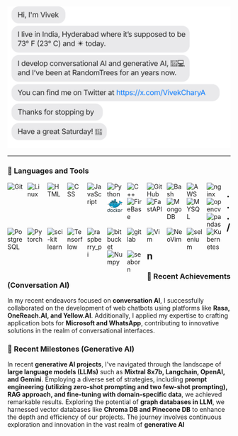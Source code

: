 [![](https://raw.githubusercontent.com/nani757/nani757/main/chat.svg?token=AAABPWFQB3UQVH67GAPKNRLAXLBQG)](https://x.com/VivekCharyA)


---
### 🧰 Languages and Tools

<img align="left" alt="Git" width="35px" style="padding-right:10px;" src="https://cdn.jsdelivr.net/gh/devicons/devicon/icons/git/git-original.svg" />
<img align="left" alt="Linux" width="35px" style="padding-right:10px;" src="https://cdn.jsdelivr.net/gh/devicons/devicon/icons/linux/linux-original.svg" />
<img align="left" alt="HTML" width="35px" style="padding-right:10px;" src="https://cdn.jsdelivr.net/gh/devicons/devicon/icons/html5/html5-plain.svg" />
<img align="left" alt="CSS" width="35px" style="padding-right:10px;" src="https://cdn.jsdelivr.net/gh/devicons/devicon/icons/css3/css3-plain.svg" />
<img align="left" alt="JavaScript" width="35px" style="padding-right:10px;" src="https://cdn.jsdelivr.net/gh/devicons/devicon/icons/javascript/javascript-plain.svg" />
<img align="left" alt="Python" width="35px" style="padding-right:10px;" src="https://cdn.jsdelivr.net/gh/devicons/devicon/icons/python/python-plain.svg" />
<img align="left" alt="C++" width="35px" style="padding-right:10px;" src="https://cdn.jsdelivr.net/gh/devicons/devicon/icons/cplusplus/cplusplus-line.svg" />
<img align="left" alt="GitHub" width="35px" style="padding-right:10px;" src="https://cdn.jsdelivr.net/gh/devicons/devicon/icons/github/github-original.svg" />
<img align="left" alt="Bash" width="35px" style="padding-right:10px;" src="https://cdn.jsdelivr.net/gh/devicons/devicon/icons/bash/bash-original.svg" />
<img align="left" alt="AWS" width="35px" style="padding-right:10px;" src="https://cdn.jsdelivr.net/gh/devicons/devicon@latest/icons/amazonwebservices/amazonwebservices-original-wordmark.svg" />
<img align="left" alt="nginx" width="35px" style="padding-right:10px;" src="https://cdn.jsdelivr.net/gh/devicons/devicon@latest/icons/nginx/nginx-original.svg" />
<img align="left" alt="docker" width="35px" style="padding-right:10px;" src="https://raw.githubusercontent.com/devicons/devicon/master/icons/docker/docker-original-wordmark.svg" />          
<img align="left" alt="FireBase" width="35px" style="padding-right:10px;" src="https://www.vectorlogo.zone/logos/firebase/firebase-icon.svg"/> 
<img align="left" alt="FastAPI" width="35px" style="padding-right:10px;" src="https://cdn.jsdelivr.net/gh/devicons/devicon@latest/icons/fastapi/fastapi-original.svg" />
<img align="left" alt="MongoDB" width="35px" style="padding-right:10px;" src="https://cdn.jsdelivr.net/gh/devicons/devicon@latest/icons/mongodb/mongodb-original-wordmark.svg" />
<img align="left" alt="MYSQL" width="35px" style="padding-right:10px;" src="https://cdn.jsdelivr.net/gh/devicons/devicon@latest/icons/mysql/mysql-plain-wordmark.svg" />
<img align="left" alt="opencv" width="35px" style="padding-right:10px;" src="https://cdn.jsdelivr.net/gh/devicons/devicon@latest/icons/opencv/opencv-plain-wordmark.svg" />
<img align="left" alt="pandas" width="35px" style="padding-right:10px;" src="https://cdn.jsdelivr.net/gh/devicons/devicon@latest/icons/pandas/pandas-line-wordmark.svg" />
<img align="left" alt="PostgreSQL" width="35px" style="padding-right:10px;" src="https://cdn.jsdelivr.net/gh/devicons/devicon@latest/icons/postgresql/postgresql-original-wordmark.svg" />
<img align="left" alt="Pytorch" width="35px" style="padding-right:10px;"  src="https://cdn.jsdelivr.net/gh/devicons/devicon@latest/icons/pytorch/pytorch-original-wordmark.svg" />
<img align="left" alt="sci-kit learn" width="35px" style="padding-right:10px;" src="https://cdn.jsdelivr.net/gh/devicons/devicon@latest/icons/scikitlearn/scikitlearn-original.svg" />
<img align="left" alt="Tensorflow" width="35px" style="padding-right:10px;" src="https://www.vectorlogo.zone/logos/tensorflow/tensorflow-icon.svg"/>
<img align="left" alt="raspberry_pi" width="35px" style="padding-right:10px;" src="https://cdn.jsdelivr.net/gh/devicons/devicon@latest/icons/raspberrypi/raspberrypi-original-wordmark.svg" />
<img align="left" alt="bitbucket" width="35px" style="padding-right:10px;" src="https://cdn.jsdelivr.net/gh/devicons/devicon@latest/icons/bitbucket/bitbucket-original.svg" />
<img align="left" alt="gitlab" width="35px" style="padding-right:10px;" src="https://cdn.jsdelivr.net/gh/devicons/devicon@latest/icons/gitlab/gitlab-original-wordmark.svg" />
<img align="left" alt="Vim" width="35px" style="padding-right:10px;" src="https://cdn.jsdelivr.net/gh/devicons/devicon@latest/icons/vim/vim-original.svg" />
<img align="left" alt="NeoVim" width="35px" style="padding-right:10px;" src="https://cdn.jsdelivr.net/gh/devicons/devicon@latest/icons/neovim/neovim-original-wordmark.svg" />
<img align="left" alt="selenium" width="35px" style="padding-right:10px;" src="https://cdn.jsdelivr.net/gh/devicons/devicon@latest/icons/selenium/selenium-original.svg" />
<img align="left" alt="Kubernetes" width="35px" style="padding-right:10px;" src="https://cdn.jsdelivr.net/gh/devicons/devicon@latest/icons/kubernetes/kubernetes-original.svg" />
<img align="left" alt="Numpy" width="35px" style="padding-right:10px;" src="https://cdn.jsdelivr.net/gh/devicons/devicon@latest/icons/numpy/numpy-original-wordmark.svg" />
<img align="left" alt="seaborn" width="35px" style="padding-right:10px;" src="https://seaborn.pydata.org/_images/logo-mark-lightbg.svg">  

...
/n
---



### 🚀 Recent Achievements (Conversation AI)

In my recent endeavors focused on **conversation AI**, I successfully collaborated on the development of web chatbots using platforms like **Rasa, OneReach.AI, and Yellow.AI**. Additionally, I applied my expertise to crafting application bots for **Microsoft and WhatsApp**, contributing to innovative solutions in the realm of conversational interfaces.


### 🌌 Recent Milestones (Generative AI)

In recent **generative AI projects**, I've navigated through the landscape of **large language models (LLMs)** such as **Mixtral 8x7b, Langchain, OpenAI, and Gemini**. Employing a diverse set of strategies, including **prompt engineering (utilizing zero-shot prompting and two few-shot prompting), RAG approach, and fine-tuning with domain-specific data**, we achieved remarkable results. Exploring the potential of **graph databases in LLM**, we harnessed vector databases like **Chroma DB and Pinecone DB** to enhance the depth and efficiency of our projects. The journey involves continuous exploration and innovation in the vast realm of **generative AI**
